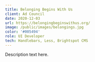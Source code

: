 ```yaml
---
title: Belonging Begins With Us
client: Ad Council
date: 2020-12-03
url: https://belongingbeginswithus.org/
image: /public/images/belongings.jpg
color: '#005494'
role: UI Developer
tech: Handlebars, Less, Brightspot CMS
---
```


Description text here.
